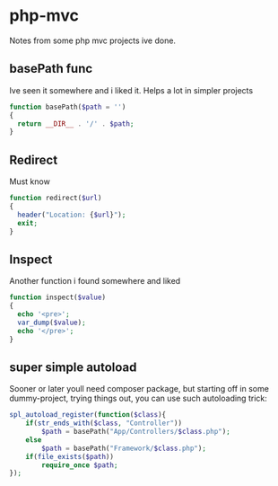 # php-mvc
Notes from some php mvc projects ive done.

## basePath func
Ive seen it somewhere and i liked it. Helps a lot in simpler projects
```php
function basePath($path = '')
{
  return __DIR__ . '/' . $path;
}
```

## Redirect
Must know
```php
function redirect($url)
{
  header("Location: {$url}");
  exit;
}
```

## Inspect
Another function i found somewhere and liked
```php
function inspect($value)
{
  echo '<pre>';
  var_dump($value);
  echo '</pre>';
}
```

## super simple autoload
Sooner or later youll need composer package, but starting off in some dummy-project, trying things out, you can use such autoloading trick:
```php
spl_autoload_register(function($class){
    if(str_ends_with($class, "Controller"))
        $path = basePath("App/Controllers/$class.php");
    else 
        $path = basePath("Framework/$class.php");
    if(file_exists($path))
        require_once $path;
});
```
